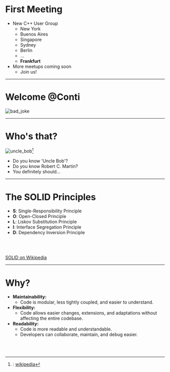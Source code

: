 # First Meeting

- New C++ User Group
  - New York
  - Buenos Aires
  - Singapore
  - Sydney
  - Berlin
  - ...
  - **Frankfurt**  
- More meetups coming soon
  - Join us! 

---
   
# Welcome @Conti

![bad_joke](/goodyears_joke_even_smaller.jpg)

---

# Who's that?
![uncle_bob](/Robert_C._Martin_even_smaller.jpg)[^1]

- Do you know 'Uncle Bob'?
- Do you know Robert C. Martin?
- You definitely should...

[^1]: : [wikipedia](https://de.wikipedia.org/wiki/Robert_Cecil_Martin)

---

# The SOLID Principles

- **S**: Single-Responsibility Principle
- **O**: Open-Closed Principle
- **L**: Liskov Substitution Principle
- **I**: Interface Segregation Principle
- **D**: Dependency Inversion Principle

<br>
<br>

[SOLID on Wikipedia](https://en.wikipedia.org/wiki/SOLID)

---

# Why?

- **Maintainability:**
  - Code is modular, less tightly coupled, and easier to understand.
- **Flexibility:**
  - Code allows easier changes, extensions, and adaptations without affecting the entire codebase.
- **Readability:**
  - Code is more readable and understandable.
  - Developers can collaborate, maintain, and debug easier.

<br>
<br>
